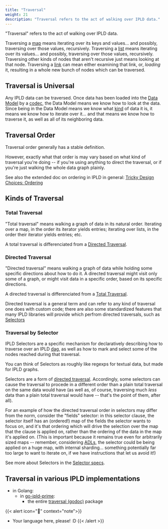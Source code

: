 ```yaml
---
title: "Traversal"
weight: 21
description: "Traversal refers to the act of walking over IPLD data."
---
```


"Traversal" refers to the act of walking over IPLD data.

Traversing a [map](/docs/data-model/kinds/#map-kind) means iterating over its keys and values... and possibly, traversing over those values, recursively.
Traversing a [list](/docs/data-model/kinds/#list-kind) means iterating over its values... and possibly, traversing over those values, recursively.
Traversing other kinds of nodes that aren't recursive just means looking at that node.
Traversing a [link](/docs/data-model/kinds/#link-kind) can mean either examining that link, or, *loading* it, resulting in a whole new bunch of nodes which can be traversed.

## Traversal is Universal

Any IPLD data can be traversed.
Once data has been loaded into the [Data Model](..) by a [codec](/glossary/#codec),
the Data Model means we know how to look at the data.
Since being in the Data Model means we know what [kind](/docs/data-model/kinds/) of data it is,
it means we know how to iterate over it... and that means we know how to traverse it, as well as all of its neighboring data.

## Traversal Order

Traversal order generally has a stable definition.

However, exactly what that order is may vary based on what kind of traversal you're doing --
if you're using anything to direct the traversal, or if you're just walking the whole data graph plainly.

See also the extended doc on ordering in IPLD in general: [Tricky Design Choices: Ordering](/design/tricky-choices/ordering/)

## Kinds of Traversal

### Total Traversal

"Total traversal" means walking a graph of data in its natural order.
Iterating over a map, in the order its iterator yields entries;
iterating over lists, in the order their iterator yields entries;
etc.

A total traversal is differenciated from a [Directed Traversal](#directed-traversal).

### Directed Traversal

"Directed traversal" means walking a graph of data while holding some specific directions about how to do it.
A directed traversal might visit only some of a graph,
or might visit data in a specific order,
based on its specific directions.

A directed traversal is differenciated from a [Total Traversal](#total-traversal).

Directed traversal is a general term and can refer to any kind of traversal one does with custom code;
there are also some standardized features that many IPLD libraries will provide which perfrom directed traversals,
such as [Selectors](#traversal-by-selector)

### Traversal by Selector

IPLD Selectors are a specific mechanism for declaratively describing how to traverse over an IPLD [dag](/glossary/#dag),
as well as how to mark and select some of the nodes reached during that traversal.

You can think of Selectors as roughly like regexps for textual data, but made for IPLD graphs.

Selectors are a form of [directed traversal](#directed-traversal).
Accordingly, some selectors can cause the traversal to procede in a different order than a plain total traversal on the same data would have
(as well as, of course, traversing much *less* data than a plain total traversal would have -- that's the point of them, after all).

For an example of how the directed traversal order in selectors may differ from the norm,
consider the "fields" selector: in this selector clause,
the selector itself has an (ordered!) map of the fields the selector wants to focus on,
and it's that ordering which will drive the selection over the map that the clause is applied on,
rather than the ordering of the data in the map it's applied on.
(This is important because it remains true even for arbitrarily sized maps --
remember, considering [ADLs](/docs/advanced-data-layouts/), the selector could be being applied on a huge map, with internal sharding...
something potentially far too large to want to iterate on, if we have instructions that let us avoid it!)

See more about Selectors in the [Selector specs](/specs/selectors/).

## Traversal in various IPLD implementations

- in Golang:
  - in [go-ipld-prime](https://github.com/ipld/go-ipld-prime):
    - the entire [traversal (godoc)](https://godoc.org/github.com/ipld/go-ipld-prime/traversal) package

{{< alert icon="📝" context="note">}}

- Your language here, please!  :D
{{< /alert >}}
